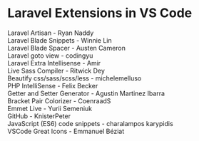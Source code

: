 # Laravel Extensions in VS Code




<p>
Laravel Artisan - Ryan Naddy<br/>
Laravel Blade Snippets - Winnie Lin<br/>
Laravel Blade Spacer - Austen Cameron<br/>
Laravel goto view - codingyu<br/>
Laravel Extra Intellisense - Amir<br/>
Live Sass Compiler - Ritwick Dey<br/>
Beautify css/sass/scss/less - michelemelluso<br/>
PHP IntelliSense - Felix Becker<br/>
Getter and Setter Generator - Agustin Martinez Ibarra<br/>
Bracket Pair Colorizer - CoenraadS<br/>
Emmet Live - Yurii Semeniuk<br/>
GitHub - KnisterPeter<br/>
JavaScript (ES6) code snippets - charalampos karypidis<br/>
VSCode Great Icons - Emmanuel Béziat<br/>
</p>
